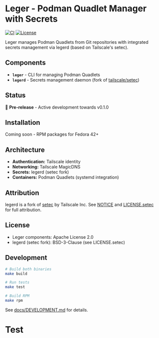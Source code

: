 # Leger - Podman Quadlet Manager with Secrets

[![CI](https://github.com/leger-labs/leger/actions/workflows/ci.yml/badge.svg)](https://github.com/leger-labs/leger/actions/workflows/ci.yml)
[![License](https://img.shields.io/badge/License-Apache%202.0-blue.svg)](LICENSE)

Leger manages Podman Quadlets from Git repositories with integrated secrets management via legerd (based on Tailscale's setec).

## Components

- **`leger`** - CLI for managing Podman Quadlets
- **`legerd`** - Secrets management daemon (fork of [tailscale/setec](https://github.com/tailscale/setec))

## Status

🚧 **Pre-release** - Active development towards v0.1.0

## Installation

Coming soon - RPM packages for Fedora 42+

## Architecture

- **Authentication:** Tailscale identity
- **Networking:** Tailscale MagicDNS
- **Secrets:** legerd (setec fork)
- **Containers:** Podman Quadlets (systemd integration)

## Attribution

legerd is a fork of [setec](https://github.com/tailscale/setec) by Tailscale Inc.
See [NOTICE](NOTICE) and [LICENSE.setec](LICENSE.setec) for full attribution.

## License

- Leger components: Apache License 2.0
- legerd (setec fork): BSD-3-Clause (see LICENSE.setec)

## Development

```bash
# Build both binaries
make build

# Run tests
make test

# Build RPM
make rpm
```

See [docs/DEVELOPMENT.md](docs/DEVELOPMENT.md) for details.
# Test
